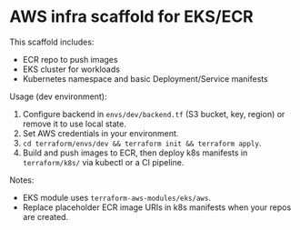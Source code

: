 # AWS infra scaffold for EKS/ECR

This scaffold includes:
- ECR repo to push images
- EKS cluster for workloads
- Kubernetes namespace and basic Deployment/Service manifests

Usage (dev environment):
1. Configure backend in `envs/dev/backend.tf` (S3 bucket, key, region) or remove it to use local state.
2. Set AWS credentials in your environment.
3. `cd terraform/envs/dev && terraform init && terraform apply`.
4. Build and push images to ECR, then deploy k8s manifests in `terraform/k8s/` via kubectl or a CI pipeline.

Notes:
- EKS module uses `terraform-aws-modules/eks/aws`.
- Replace placeholder ECR image URIs in k8s manifests when your repos are created.

